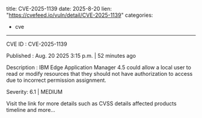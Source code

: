  
title: CVE-2025-1139
date: 2025-8-20
lien: "https://cvefeed.io/vuln/detail/CVE-2025-1139"
categories:
  - cve
---

CVE ID : CVE-2025-1139

Published :  Aug. 20
2025
3:15 p.m. | 52 minutes ago

Description : IBM Edge Application Manager 4.5 could allow a local user to read or modify resources that they should not have authorization to access due to incorrect permission assignment.

Severity: 6.1 | MEDIUM

Visit the link for more details
such as CVSS details
affected products
timeline
and more...
